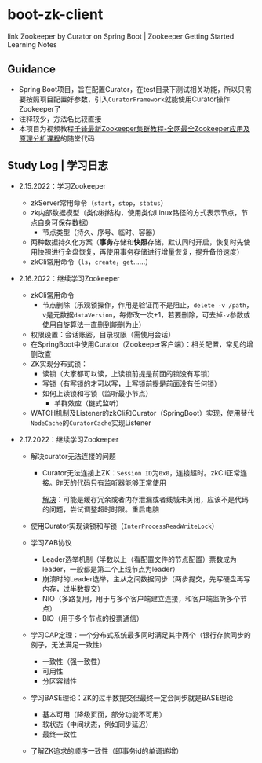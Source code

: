 # boot-zk-client

link Zookeeper by Curator on Spring Boot | Zookeeper Getting Started Learning Notes

## Guidance

- Spring Boot项目，旨在配置Curator，在test目录下测试相关功能，所以只需要按照项目配置好参数，引入`CuratorFramework`就能使用Curator操作Zookeeper了
- 注释较少，方法名比较直接
- 本项目为视频教程[千锋最新Zookeeper集群教程-全网最全Zookeeper应用及原理分析课程](https://www.bilibili.com/video/BV1Ph411n7Ep)的随堂代码

## Study Log | 学习日志

- 2.15.2022：学习Zookeeper

    - zkServer常用命令（`start`，`stop`，`status`）
    - zk内部数据模型（类似树结构，使用类似Linux路径的方式表示节点，节点自身可保存数据）
        - 节点类型（持久、序号、临时、容器）
    - 两种数据持久化方案（**事务**存储和**快照**存储，默认同时开启，恢复时先使用快照进行全盘恢复，再使用事务存储进行增量恢复，提升备份速度）
    - zkCli常用命令（`ls`，`create`，`get`……）

- 2.16.2022：继续学习Zookeeper

    - zkCli常用命令
        - 节点删除（乐观锁操作，作用是验证而不是阻止，`delete -v /path`，v是元数据`dataVersion`，每修改一次+1，若要删除，可去掉`-v`参数或使用自旋算法一直删到能删为止）
    - 权限设置：会话账密，目录权限（需使用会话）
    - 在SpringBoot中使用Curator（Zookeeper客户端）：相关配置，常见的增删改查
    - ZK实现分布式锁：
        - 读锁（大家都可以读，上读锁前提是前面的锁没有写锁）
        - 写锁（有写锁的才可以写，上写锁前提是前面没有任何锁）
        - 如何上读锁和写锁（监听最小节点）
            - 羊群效应（链式监听）
    - WATCH机制及Listener的zkCli和Curator（SpringBoot）实现，使用替代`NodeCache`的`CuratorCache`实现Listener

- 2.17.2022：继续学习Zookeeper

    - 解决curator无法连接的问题

        - Curator无法连接上ZK：`Session ID`为`0x0`，连接超时。zkCli正常连接。昨天的代码只有监听器能够正常使用

            <u>解决</u>：可能是缓存冗余或者内存泄漏或者线城未关闭，应该不是代码的问题，尝试调整超时时限。重启电脑

    - 使用Curator实现读锁和写锁（`InterProcessReadWriteLock`）

    - 学习ZAB协议

        - Leader选举机制（半数以上（看配置文件的节点配置）票数成为leader，一般都是第二个上线节点为leader）
        - 崩溃时的Leader选举，主从之间数据同步（两步提交，先写硬盘再写内存，过半数提交）
        - NIO（多路复用，用于与多个客户端建立连接，和客户端监听多个节点）
        - BIO（用于多个节点的投票通信）

    - 学习CAP定理：一个分布式系统最多同时满足其中两个（银行存款同步的例子，无法满足一致性）

        - 一致性（强一致性）
        - 可用性
        - 分区容错性

    - 学习BASE理论：ZK的过半数提交但最终一定会同步就是BASE理论

        - 基本可用（降级页面，部分功能不可用）
        - 软状态（中间状态，例如同步延迟）
        - 最终一致性

    - 了解ZK追求的顺序一致性（即事务id的单调递增）

